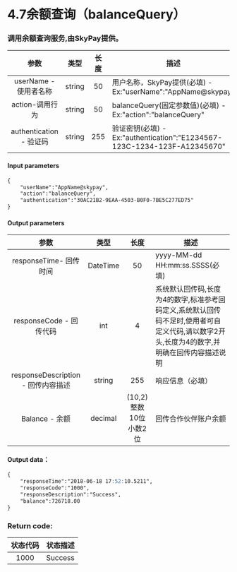 # 4.7余额查询（balanceQuery）
### 调用余额查询服务,由SkyPay提供。

| 参数                        |    类型     | 长度    |描述|
| :-------------------------: | :-----------: |:-----:|--------------------------------|   
|userName - 使用者名称|string|50|用户名称，SkyPay提供(必填) - Ex:"userName":"AppName@skypay"|
|action-调用行为|string|50|balanceQuery(固定参数值)(必填) - Ex:"action":"balanceQuery"|
|authentication  - 验证码|string |255|验证密钥(必填) - Ex:"authentication":"E1234567-123C-1234-123F-A12345670"|

#### Input parameters
```md
{
    "userName":"AppName@skypay",
    "action":"balanceQuery",
    "authentication":"30AC21B2-9EAA-4503-B0F0-7BE5C277ED75"
}
```

#### Output parameters
| 参数                        |    类型     | 长度    |描述|
| :-------------------------: | :-----------: |:-----:|--------------------------------|   
|responseTime- 回传时间|DateTime|50|yyyy-MM-dd HH:mm:ss.SSSS(必填)|
|responseCode - 回传代码|int|4|系统默认回传码,长度为4的数字,标准参考回码定义,系统默认回传码不足时,使用者可自定义代码,请以数字2开头,长度为4的数字,并明确在回传内容描述说明|
|responseDescription - 回传内容描述|string|255|响应信息（必填）|
|Balance - 余额|decimal|(10,2)整数10位小数2位|回传合作伙伴账户余额|

#### Output data：
```md
{
    "responseTime":"2018-06-18 17:52:10.5211",
    "responseCode":"1000",
    "responseDescription":"Success",
    "balance":726718.00
}
```

### Return code:

| 状态代码                        |   状态描述    | 
| :-------------------------: | :-----------: |
|1000 |Success|